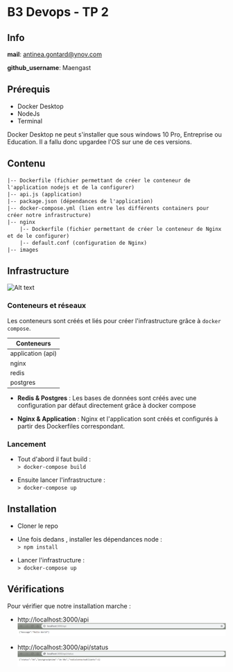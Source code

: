 # B3 Devops - TP 2

## Info

**mail**: antinea.gontard@ynov.com

**github_username**: Maengast

## Prérequis
- Docker Desktop
- NodeJs
- Terminal

Docker Desktop ne peut s'installer que sous windows 10 Pro, Entreprise ou Education. Il a fallu donc upgardee l'OS sur une de ces versions.

## Contenu

```
|-- Dockerfile (fichier permettant de créer le conteneur de l'application nodejs et de la configurer)
|-- api.js (application)
|-- package.json (dépendances de l'application)
|-- docker-compose.yml (lien entre les différents containers pour créer notre infrastructure)
|-- nginx
    |-- Dockerfile (fichier permettant de créer le conteneur de Nginx et de le configurer)
    |-- default.conf (configuration de Nginx)
|-- images
```

## Infrastructure
![Alt text](images/Infrastructure.PNG "Infrastructure")

### Conteneurs et réseaux
  Les conteneurs sont créés et liés pour créer l'infrastructure grâce à `docker compose`.
  
  | Conteneurs | 
  |------------|
  | application (api) | 
  | nginx | 
  | redis | 
  |postgres| 
  
  - **Redis & Postgres** : 
  Les bases de données sont créés avec une configuration par défaut directement grâce à docker compose
  
  - **Nginx & Application** :
  Nginx et l'application sont créés et configurés à partir des Dockerfiles correspondant.
  
  
### Lancement
  - Tout d'abord il faut build :   
  `> docker-compose build` 

  - Ensuite lancer l'infrastructure :   
  `> docker-compose up`


## Installation
  - Cloner le repo
  - Une fois dedans , installer les dépendances node :   
    `> npm install`
    
  - Lancer l'infrastructure :   
    `> docker-compose up`
    
## Vérifications
Pour vérifier que notre installation marche : 
  - http://localhost:3000/api
  ![Alt text](images/Api_index.PNG "Api Index")
  
  - http://localhost:3000/api/status
  ![Alt text](images/Api_status.PNG "Api Status")
